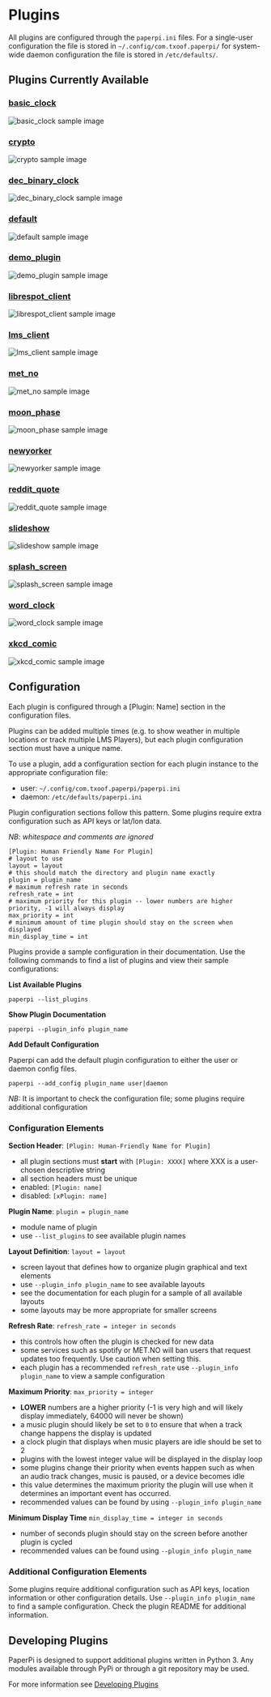 # Plugins
All plugins are configured through the `paperpi.ini` files. For a single-user configuration the file is stored in `~/.config/com.txoof.paperpi/` for system-wide daemon configuration the file is stored in `/etc/defaults/`.


## Plugins Currently Available
### [basic_clock](../paperpi/plugins/basic_clock/README.md)
![basic_clock sample image](../paperpi/plugins/basic_clock/basic_clock.layout-sample.png)
### [crypto](../paperpi/plugins/crypto/README.md)
![crypto sample image](../paperpi/plugins/crypto/crypto.layout-sample.png)
### [dec_binary_clock](../paperpi/plugins/dec_binary_clock/README.md)
![dec_binary_clock sample image](../paperpi/plugins/dec_binary_clock/dec_binary_clock.layout-sample.png)
### [default](../paperpi/plugins/default/README.md)
![default sample image](../paperpi/plugins/default/default.layout-sample.png)
### [demo_plugin](../paperpi/plugins/demo_plugin/README.md)
![demo_plugin sample image](../paperpi/plugins/demo_plugin/demo_plugin.layout-sample.png)
### [librespot_client](../paperpi/plugins/librespot_client/README.md)
![librespot_client sample image](../paperpi/plugins/librespot_client/librespot_client.layout-sample.png)
### [lms_client](../paperpi/plugins/lms_client/README.md)
![lms_client sample image](../paperpi/plugins/lms_client/lms_client.layout-sample.png)
### [met_no](../paperpi/plugins/met_no/README.md)
![met_no sample image](../paperpi/plugins/met_no/met_no.layout-sample.png)
### [moon_phase](../paperpi/plugins/moon_phase/README.md)
![moon_phase sample image](../paperpi/plugins/moon_phase/moon_phase.layout-sample.png)
### [newyorker](../paperpi/plugins/newyorker/README.md)
![newyorker sample image](../paperpi/plugins/newyorker/newyorker.layout-sample.png)
### [reddit_quote](../paperpi/plugins/reddit_quote/README.md)
![reddit_quote sample image](../paperpi/plugins/reddit_quote/reddit_quote.layout-sample.png)
### [slideshow](../paperpi/plugins/slideshow/README.md)
![slideshow sample image](../paperpi/plugins/slideshow/slideshow.layout-sample.png)
### [splash_screen](../paperpi/plugins/splash_screen/README.md)
![splash_screen sample image](../paperpi/plugins/splash_screen/splash_screen.layout-sample.png)
### [word_clock](../paperpi/plugins/word_clock/README.md)
![word_clock sample image](../paperpi/plugins/word_clock/word_clock.layout-sample.png)
### [xkcd_comic](../paperpi/plugins/xkcd_comic/README.md)
![xkcd_comic sample image](../paperpi/plugins/xkcd_comic/xkcd_comic.layout-sample.png)
## Configuration
Each plugin is configured through a [Plugin: Name] section in the configuration files. 

Plugins can be added multiple times (e.g. to show weather in multiple locations or track multiple LMS Players), but each plugin configuration section must have a unique name.

To use a plugin, add a configuration section for each plugin instance to the appropriate configuration file:
 * user: `~/.config/com.txoof.paperpi/paperpi.ini`
  * daemon: `/etc/defaults/paperpi.ini`
   
   Plugin configuration sections follow this pattern. Some plugins require extra configuration such as API keys or lat/lon data.

   *NB: whitespace and comments are ignored*
   ```
   [Plugin: Human Friendly Name For Plugin]
   # layout to use
   layout = layout
   # this should match the directory and plugin name exactly
   plugin = plugin_name
   # maximum refresh rate in seconds
   refresh_rate = int
   # maximum priority for this plugin -- lower numbers are higher priority, -1 will always display
   max_priority = int
   # minimum amount of time plugin should stay on the screen when displayed
   min_display_time = int
   ```

   Plugins provide a sample configuration in their documentation. Use the following commands to find a list of plugins and view their sample configurations:

   **List Available Plugins**

   `paperpi --list_plugins`

   **Show Plugin Documentation**

   `paperpi --plugin_info plugin_name`

   **Add Default Configuration**

   Paperpi can add the default plugin configuration to either the user or daemon config files.

   `paperpi --add_config plugin_name user|daemon`

   *NB:* It is important to check the configuration file; some plugins require additional configuration

### Configuration Elements

**Section Header**: `[Plugin: Human-Friendly Name for Plugin]`
* all plugin sections must **start** with `[Plugin: XXXX]` where XXX is a user-chosen descriptive string
* all section headers must be unique
* enabled: `[Plugin: name]`
* disabled: `[xPlugin: name]`

**Plugin Name**: `plugin = plugin_name`
* module name of plugin
* use `--list_plugins` to see available plugin names

**Layout Definition**: `layout = layout`
* screen layout that defines how to organize plugin graphical and text elements
* use `--plugin_info plugin_name` to see available layouts
* see the documentation for each plugin for a sample of all available layouts
* some layouts may be more appropriate for smaller screens

**Refresh Rate**: `refresh_rate = integer in seconds`
* this controls how often the plugin is checked for new data
* some services such as spotify or MET.NO will ban users that request updates too frequently. Use caution when setting this.
* each plugin has a recommended `refresh_rate` use `--plugin_info plugin_name` to view a sample configuration

**Maximum Priority**: `max_priority = integer`
* **LOWER** numbers are a higher priority (-1 is very high and will likely display immediately, 64000 will never be shown)
* a music plugin should likely be set to `0` to ensure that when a track change happens the display is updated
* a clock plugin that displays when music players are idle should be set to 2
* plugins with the lowest integer value will be displayed in the display loop
* some plugins change their priority when events happen such as when an audio track changes, music is paused, or a device becomes idle
* this value determines the maximum priority the plugin will use when it determines an important event has occurred.
* recommended values can be found by using `--plugin_info plugin_name`

**Minimum Display Time** `min_display_time = integer in seconds`
* number of seconds plugin should stay on the screen before another plugin is cycled
* recommended values can be found using `--plugin_info plugin_name`


### Additional Configuration Elements

Some plugins require additional configuration such as API keys, location information or other configuration details. Use `--plugin_info plugin_name` to find a sample configuration. Check the plugin README for additional information.


## Developing Plugins

PaperPi is designed to support additional plugins written in Python 3. Any modules available through PyPi or through a git repository may be used.

For more information see [Developing Plugins](./developing_plugins.md)